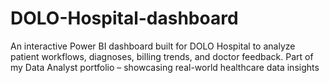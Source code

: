 # DOLO-Hospital-dashboard
An interactive Power BI dashboard built for DOLO Hospital to analyze patient workflows, diagnoses, billing trends, and doctor feedback. Part of my Data Analyst portfolio – showcasing real-world healthcare data insights

